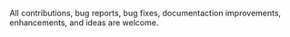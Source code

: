 All contributions, bug reports, bug fixes, documentaction improvements, enhancements, and ideas are welcome.
